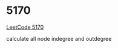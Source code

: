 # 5170

[LeetCode 5170](https://leetcode-cn.com/problems/validate-binary-tree-nodes/)

calculate all node indegree and outdegree



